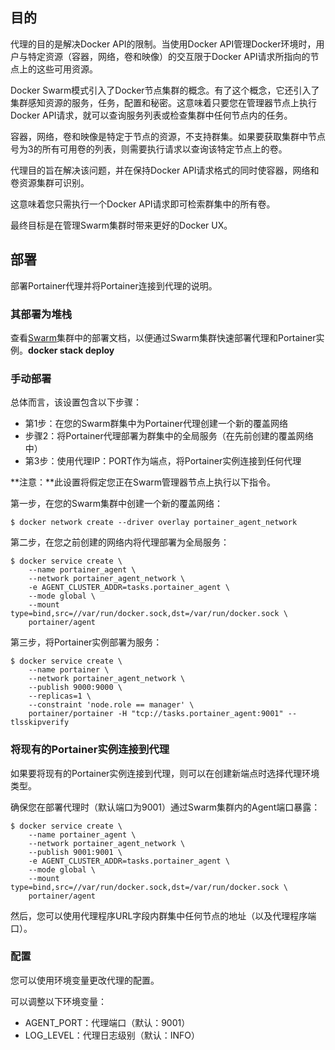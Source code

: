 ## 目的 ##

代理的目的是解决Docker API的限制。当使用Docker API管理Docker环境时，用户与特定资源（容器，网络，卷和映像）的交互限于Docker API请求所指向的节点上的这些可用资源。

Docker Swarm模式引入了Docker节点集群的概念。有了这个概念，它还引入了集群感知资源的服务，任务，配置和秘密。这意味着只要您在管理器节点上执行Docker API请求，就可以查询服务列表或检查集群中任何节点内的任务。

容器，网络，卷和映像是特定于节点的资源，不支持群集。如果要获取集群中节点号为3的所有可用卷的列表，则需要执行请求以查询该特定节点上的卷。

代理目的旨在解决该问题，并在保持Docker API请求格式的同时使容器，网络和卷资源集群可识别。

这意味着您只需执行一个Docker API请求即可检索群集中的所有卷。

最终目标是在管理Swarm集群时带来更好的Docker UX。


## 部署 ##

部署Portainer代理并将Portainer连接到代理的说明。

### 其部署为堆栈 ###

查看[Swarm]()集群中的部署文档，以便通过Swarm集群快速部署代理和Portainer实例。**docker stack deploy**

### 手动部署 ### 

总体而言，该设置包含以下步骤：

- 第1步：在您的Swarm群集中为Portainer代理创建一个新的覆盖网络
- 步骤2：将Portainer代理部署为群集中的全局服务（在先前创建的覆盖网络中）
- 第3步：使用代理IP：PORT作为端点，将Portainer实例连接到任何代理

**注意：**此设置将假定您正在Swarm管理器节点上执行以下指令。


第一步，在您的Swarm集群中创建一个新的覆盖网络：

	$ docker network create --driver overlay portainer_agent_network

第二步，在您之前创建的网络内将代理部署为全局服务：

	$ docker service create \
	    --name portainer_agent \
	    --network portainer_agent_network \
	    -e AGENT_CLUSTER_ADDR=tasks.portainer_agent \
	    --mode global \
	    --mount type=bind,src=//var/run/docker.sock,dst=/var/run/docker.sock \
	    portainer/agent

第三步，将Portainer实例部署为服务：

	$ docker service create \
	    --name portainer \
	    --network portainer_agent_network \
	    --publish 9000:9000 \
	    --replicas=1 \
	    --constraint 'node.role == manager' \
	    portainer/portainer -H "tcp://tasks.portainer_agent:9001" --tlsskipverify

### 将现有的Portainer实例连接到代理 ###

如果要将现有的Portainer实例连接到代理，则可以在创建新端点时选择代理环境类型。

确保您在部署代理时（默认端口为9001）通过Swarm集群内的Agent端口暴露：

	$ docker service create \
	    --name portainer_agent \
	    --network portainer_agent_network \
	    --publish 9001:9001 \
	    -e AGENT_CLUSTER_ADDR=tasks.portainer_agent \
	    --mode global \
	    --mount type=bind,src=//var/run/docker.sock,dst=/var/run/docker.sock \
	    portainer/agent

然后，您可以使用代理程序URL字段内群集中任何节点的地址（以及代理程序端口）。

### 配置 ###

您可以使用环境变量更改代理的配置。

可以调整以下环境变量：

- AGENT_PORT：代理端口（默认：9001）
- LOG_LEVEL：代理日志级别（默认：INFO）